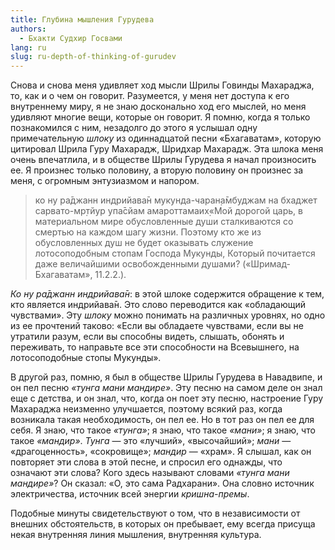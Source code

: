 ```yaml
---
title: Глубина мышления Гурудева
authors:
  - Бхакти Судхир Госвами
lang: ru
slug: ru-depth-of-thinking-of-gurudev
---
```


Снова и снова меня удивляет ход мысли Шрилы Говинды Махараджа, то, как и о чем он говорит. Разумеется, у меня нет доступа к его внутреннему миру, я не знаю досконально ход его мыслей, но меня удивляют многие вещи, которые он говорит. Я помню, когда я только познакомился с ним, незадолго до этого я услышал одну примечательную <i>шлоку</i> из одиннадцатой песни «Бхагаватам», которую цитировал Шрила Гуру Махарадж, Шридхар Махарадж. Эта шлока меня очень впечатлила, и в обществе Шрилы Гурудева я начал произносить ее. Я произнес только половину, а вторую половину он произнес за меня, с огромным энтузиазмом и напором.

<blockquote>ко ну ра̄джанн индрийава̄н
мукунда-чаран̣а̄мбуджам
на бхаджет сарвато-мр̣тйур
упа̄сйам амароттамаих̣<fn>«Мой дорогой царь, в материальном мире обусловленные души сталкиваются со смертью на каждом шагу жизни. Поэтому кто же из обусловленных душ не будет оказывать служение лотосоподобным стопам Господа Мукунды, Который почитается даже величайшими освобожденными душами? («Шримад-Бхагаватам», 11.2.2.).</fn></blockquote>

<i>Ко ну ра̄джанн индрийава̄н</i>: в этой шлоке содержится обращение к тем, кто является индрийава̄н. Это слово переводится как «обладающий чувствами». Эту <i>шлоку</i> можно понимать на различных уровнях, но одно из ее прочтений таково: «Если вы обладаете чувствами, если вы не утратили разум, если вы способны видеть, слышать, обонять и переживать, то направьте все эти способности на Всевышнего, на лотосоподобные стопы Мукунды».

В другой раз, помню, я был в обществе Шрилы Гурудева в Навадвипе, и он пел песню <i>«тунга мани мандире»</i>. Эту песню на самом деле он знал еще с детства, и он знал, что, когда он поет эту песню, настроение Гуру Махараджа неизменно улучшается, поэтому всякий раз, когда возникала такая необходимость, он пел ее. Но в тот раз он пел ее для себя. Я знаю, что такое <i>«тунга»</i>; я знаю, что такое <i>«мани»</i>; я знаю, что такое <i>«мандир»</i>. <i>Тунга</i> — это «лучший», «высочайший»; <i>мани</i> — «драгоценность», «сокровище»; <i>мандир</i> — «храм». Я слышал, как он повторяет эти слова в этой песне, и спросил его однажды, что означают эти слова? Кого здесь называют словами <i>«тунга мани мандире»</i>? Он сказал: «О, это сама Радхарани». Она словно источник электричества, источник всей энергии <i>кришна-премы</i>.

Подобные минуты свидетельствуют о том, что в независимости от внешних обстоятельств, в которых он пребывает, ему всегда присуща некая внутренняя линия мышления, внутренняя культура.
